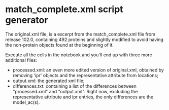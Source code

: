 # match_complete.xml script generator

The original.xml file, is a excerpt from the match_complete.xml file from release 102.0, containing 492 proteins and slightly modified to avoid having the non-protein objects found at the beginning of it.

Execute all the cells in the notebook and you'll end up with three more additional files:
- processed.xml: an even more edited version of original.xml, obtained by removing 'ipr' objects and the representative attribute from locations;
- output.xml: the generated xml file;
- differences.txt: containing a list of the differences between "processed.xml" and "output.xml". Right now, excluding the representative attribute and ipr entries, the only differences are the model_ac(s).


